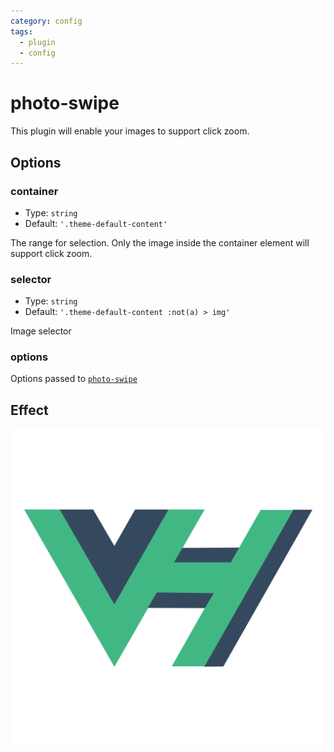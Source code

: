 ```yaml
---
category: config
tags:
  - plugin
  - config
---
```


# photo-swipe <MyBadge text="v0.4.0+" />

This plugin will enable your images to support click zoom.

## Options

### container

- Type: `string`
- Default: `'.theme-default-content'`

The range for selection. Only the image inside the container element will support click zoom.

### selector

- Type: `string`
- Default: `'.theme-default-content :not(a) > img'`

Image selector

### options

Options passed to [`photo-swipe`](http://photoswipe.com/)

## Effect

![logo](/logo.svg)
